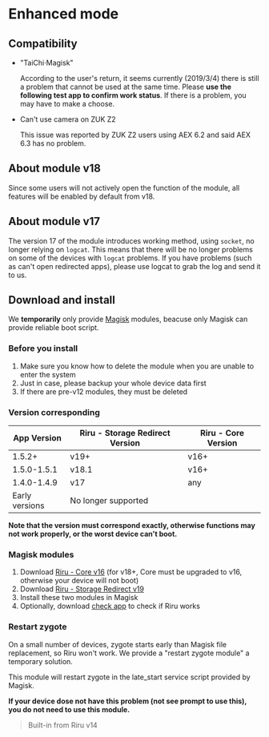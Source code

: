 # Enhanced mode

## Compatibility

* "TaiChi·Magisk"

  According to the user's return, it seems currently (2019/3/4) there is still a problem that cannot be used at the same time. Please **use the following test app to confirm work status**. If there is a problem, you may have to make a choose.

* Can't use camera on ZUK Z2

  This issue was reported by ZUK Z2 users using AEX 6.2 and said AEX 6.3 has no problem.

## About module v18

Since some users will not actively open the function of the module, all features will be enabled by default from v18.

## About module v17 

The version 17 of the module introduces working method, using `socket`, no longer relying on `logcat`. This means that there will be no longer problems on some of the devices with `logcat` problems. If you have problems (such as can't open redirected apps), please use logcat to grab the log and send it to us.

## Download and install

We **temporarily** only provide [Magisk](https://forum.xda-developers.com/apps/magisk/official-magisk-v7-universal-systemless-t3473445) modules, beacuse only Magisk can provide reliable boot script.

### Before you install

1. Make sure you know how to delete the module when you are unable to enter the system
2. Just in case, please backup your whole device data first
3. If there are pre-v12 modules, they must be deleted

### Version corresponding

| App Version    | Riru - Storage Redirect Version | Riru - Core Version |
| -------------- | ------------------------------- | ------------------- |
| 1.5.2+         | v19+                            | v16+                |
| 1.5.0-1.5.1    | v18.1                           | v16+                |
| 1.4.0-1.4.9    | v17                             | any                 |
| Early versions | No longer supported             |                     |

**Note that the version must correspond exactly, otherwise functions may not work properly, or the worst device can't boot.**

### Magisk modules

1. Download [Riru - Core v16](https://github.com/RikkaApps/Riru/releases/download/v16/magisk-riru-core-v16.zip) (for v18+, Core must be upgraded to v16, otherwise your device will not boot)
2. Download [Riru - Storage Redirect v19](https://github.com/RikkaApps/StorageRedirect-assets/releases/download/assets/magisk-riru-storage-redirect-v19.zip)
3. Install these two modules in Magisk
4. Optionally, download [check app](https://github.com/RikkaApps/Riru/releases/download/v15/app-release.apk) to check if Riru works

### Restart zygote

On a small number of devices, zygote starts early than Magisk file replacement, so Riru won't work. We provide a "restart zygote module" a temporary solution.

This module will restart zygote in the late_start service script provided by Magisk.

**If your device dose not have this problem (not see prompt to use this), you do not need to use this module.**

> Built-in from Riru v14